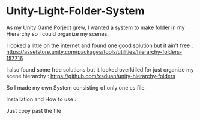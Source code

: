 # Unity-Light-Folder-System

As my Unity Game Porject grew, I wanted a system to make folder in my Hierarchy so I could organize my scenes.

I looked a little on the internet and found one good solution but it ain't free : https://assetstore.unity.com/packages/tools/utilities/hierarchy-folders-157716

I also found some free solutions but it looked overkilled for just organize my scene hierarchy : https://github.com/xsduan/unity-hierarchy-folders 

So I made my own System consisting of only one cs file. 

Installation and How to use :

Just copy past the file
